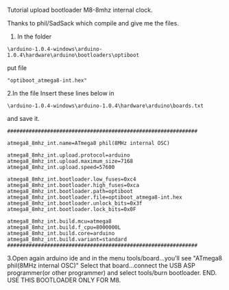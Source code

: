 
Tutorial upload bootloader M8-8mhz internal clock.

Thanks to phil/SadSack which compile and give me the files.


1. In the folder
```
\arduino-1.0.4-windows\arduino-1.0.4\hardware\arduino\bootloaders\optiboot
```
put file
```
"optiboot_atmega8-int.hex"
```


2.In the file
Insert these lines below in
```
\arduino-1.0.4-windows\arduino-1.0.4\hardware\arduino\boards.txt
```
and save it.
```
##############################################################

atmega8_8mhz_int.name=ATmega8 phil(8MHz internal OSC)

atmega8_8mhz_int.upload.protocol=arduino
atmega8_8mhz_int.upload.maximum_size=7168
atmega8_8mhz_int.upload.speed=57600

atmega8_8mhz_int.bootloader.low_fuses=0xc4
atmega8_8mhz_int.bootloader.high_fuses=0xca
atmega8_8mhz_int.bootloader.path=optiboot
atmega8_8mhz_int.bootloader.file=optiboot_atmega8-int.hex
atmega8_8mhz_int.bootloader.unlock_bits=0x3f
atmega8_8mhz_int.bootloader.lock_bits=0x0F

atmega8_8mhz_int.build.mcu=atmega8
atmega8_8mhz_int.build.f_cpu=8000000L
atmega8_8mhz_int.build.core=arduino
atmega8_8mhz_int.build.variant=standard
##############################################################
```
3.Open again arduino ide and in the menu tools/board...you'll see
"ATmega8 phil(8MHz internal OSC)"
Select that board...connect the USB ASP programmer(or other programmer)
and select tools/burn bootloader.
END.
USE THIS BOOTLOADER ONLY FOR M8.

